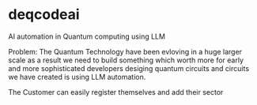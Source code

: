 # deqcodeai
AI automation in Quantum computing using LLM


Problem:
The Quantum Technology have been evloving in a huge larger scale as a result we need to build something which worth more for early and more sophisticated developers desiging quantum circuits and circuits we have created is using LLM automation. 


The Customer can easily register themselves and add their sector
